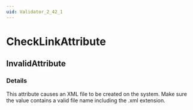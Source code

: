 ```yaml
---
uid: Validator_2_42_1
---
```


# CheckLinkAttribute

## InvalidAttribute

<!-- Description, Properties, ... sections are auto-generated. -->
<!-- REPLACE ME AUTO-GENERATION -->

### Details

This attribute causes an XML file to be created on the system. Make sure the value contains a valid file name including the .xml extension.

<!-- Uncomment to add example code -->
<!--### Example code-->
